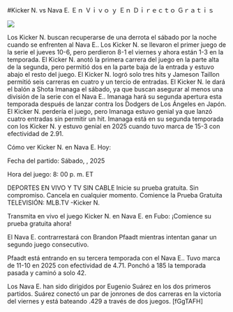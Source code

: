 #Kicker N. vs Nava E. Ｅｎ Ｖｉｖｏ ｙ Ｅｎ Ｄｉｒｅｃｔｏ Ｇｒａｔｉｓ  
  
  
[![](https://i.imgur.com/qSNzIqt.png)](https://movie.rssnews.media/zFXzoJq.php)  
  
Los Kicker N. buscan recuperarse de una derrota el sábado por la noche cuando se enfrenten al Nava E.. Los Kicker N. se llevaron el primer juego de la serie el jueves 10-6, pero perdieron 8-1 el viernes y ahora están 1-3 en la temporada. El Kicker N. anotó la primera carrera del juego en la parte alta de la segunda, pero permitió dos en la parte baja de la entrada y estuvo abajo el resto del juego. El Kicker N. logró solo tres hits y Jameson Taillon permitió seis carreras en cuatro y un tercio de entradas. El Kicker N. le dará el balón a Shota Imanaga el sábado, ya que buscan asegurar al menos una división de la serie con el Nava E.. Imanaga hará su segunda apertura esta temporada después de lanzar contra los Dodgers de Los Ángeles en Japón. El Kicker N. perdería el juego, pero Imanaga estuvo genial ya que lanzó cuatro entradas sin permitir un hit. Imanaga está en su segunda temporada con los Kicker N. y estuvo genial en 2025 cuando tuvo marca de 15-3 con efectividad de 2.91.

Cómo ver Kicker N. en Nava E. Hoy:

Fecha del partido: Sábado, , 2025

Hora del juego: 8: 00 p. m. ET

DEPORTES EN VIVO Y TV SIN CABLE
Inicie su prueba gratuita. Sin compromiso. Cancela en cualquier momento.
Comience la Prueba Gratuita
TELEVISIÓN: MLB.TV -Kicker N.

Transmita en vivo el juego Kicker N. en Nava E. en Fubo: ¡Comience su prueba gratuita ahora! 

El Nava E. contrarrestará con Brandon Pfaadt mientras intentan ganar un segundo juego consecutivo.

Pfaadt está entrando en su tercera temporada con el Nava E.. Tuvo marca de 11-10 en 2025 con efectividad de 4.71. Ponchó a 185 la temporada pasada y caminó a solo 42.

Los Nava E. han sido dirigidos por Eugenio Suárez en los dos primeros partidos. Suárez conectó un par de jonrones de dos carreras en la victoria del viernes y está bateando .429 a través de dos juegos. [fGgTAFH]